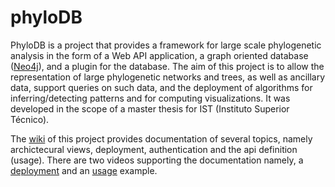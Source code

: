 # phyloDB
PhyloDB is a project that provides a framework for large scale phylogenetic analysis in the form of a Web API application, a graph oriented database ([Neo4j](https://neo4j.com/)), and a plugin for the database. The aim of this project is to allow the representation of large phylogenetic networks and trees, as well as ancillary data, support queries on such data, and the deployment of algorithms for inferring/detecting patterns and for computing visualizations. It was developed in the scope of a master thesis for IST (Instituto Superior Técnico).

The [wiki](https://github.com/Brunovski/phyloDB/wiki) of this project provides documentation of several topics, namely archictecural views, deployment, authentication and the api definition (usage). There are two videos supporting the documentation namely, a [deployment](https://www.youtube.com/watch?v=RWTc_ltefgU&feature=youtu.be&fbclid=IwAR28qwjGNMX_r3oAs-cK2z0Mjp1ONiDievc9Q5oRSv1ilIMmQ74NRKSB3Vg) and an [usage](https://www.youtube.com/watch?v=n5l_n1oIcMo&feature=youtu.be&fbclid=IwAR3Q_iS7t9BDoQsfvnew3WnQnwJQw6PHONkZuIKE6JRTEYBZZJkJ6nqcIUM) example.

